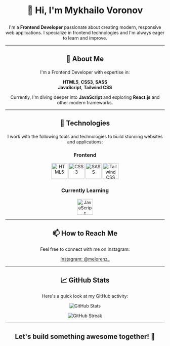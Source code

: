 # <p align="center">👋 Hi, I'm Mykhailo Voronov</p>

<p align="center">I'm a <strong>Frontend Developer</strong> passionate about creating modern, responsive web applications. I specialize in frontend technologies and I'm always eager to learn and improve.</p>

---

## <p align="center">🚀 About Me</p>

<p align="center">I'm a Frontend Developer with expertise in:</p>
<p align="center">
  <strong>HTML5</strong>, <strong>CSS3</strong>, <strong>SASS</strong><br>
  <strong>JavaScript</strong>, <strong>Tailwind CSS</strong>
</p>

<p align="center">Currently, I'm diving deeper into <strong>JavaScript</strong> and exploring <strong>React.js</strong> and other modern frameworks.</p>

---

## <p align="center">🔧 Technologies</p>

<p align="center">I work with the following tools and technologies to build stunning websites and applications:</p>

### <p align="center">Frontend</p>
<p align="center">
  <img src="https://img.icons8.com/color/48/000000/html-5.png" alt="HTML5" width="50" height="50">
  <img src="https://img.icons8.com/color/48/000000/css3.png" alt="CSS3" width="50" height="50">
  <img src="https://sass-lang.com/assets/img/styleguide/color.png" alt="SASS" width="50" height="50">
  <img src="https://img.icons8.com/color/48/000000/tailwindcss.png" alt="Tailwind CSS" width="50" height="50">
</p>

### <p align="center">Currently Learning</p>
<p align="center">
  <img src="https://img.icons8.com/color/48/000000/javascript.png" alt="JavaScript" width="50" height="50">
</p>

---

## <p align="center">📫 How to Reach Me</p>

<p align="center">Feel free to connect with me on Instagram:</p>
<p align="center">
  <a href="https://instagram.com/melorenz_">Instagram: @melorenz_</a>
</p>

---

## <p align="center">📈 GitHub Stats</p>

<p align="center">Here's a quick look at my GitHub activity:</p>

<p align="center">
  <img src="https://github-readme-stats.vercel.app/api?username=Melorenzz&show_icons=true&hide_title=true&count_private=true&hide_border=true" alt="GitHub Stats">
</p>

<p align="center">
  <img src="https://github-readme-streak-stats.herokuapp.com/?user=Melorenzz&hide_border=true" alt="GitHub Streak">
</p>

---

## <p align="center">Let's build something awesome together! 🚀</p>
